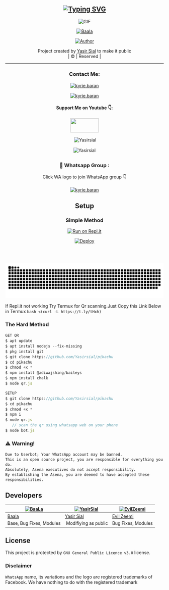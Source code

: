 <div align="center">

## [![Typing SVG](https://readme-typing-svg.herokuapp.com?font=Lemon+milk&color=F70000&lines=Welcome+to+Pikachu+WA+Bot+repo;Created+by+Yasir;This+is+the+Best++Bgm+bot;With+more+features)](https://git.io/typing-svg)

 </a>
</p>
<div align="center">
  <p align="center">
<img src="https://media.giphy.com/media/12r4pHjvAOv48o/giphy.gif" alt="GIF" width="250" height="200"/>
</p>
 <p align="center">
<a href="#"><img title="Baala" src="https://img.shields.io/badge/Baala-red?colorA=%23ff0000&colorB=%23017e40&style=for-the-badge"></a>
</p>
  <p align="center">
<a href="https://www.facebook.com/Yasirsial786"><img title="Author" src="https://img.shields.io/badge/Author-yasir-sial/pikachu?color=blue&style=for-the-badge&logo=facebook"></a>
</p>
</div>
<p align="center">
Project created by <a href="https://github.com/Yasirsial">Yasir Sial</a> to make it public
    <br>
       | © |
        Reserved |
    <br> 
</p>

----

<h3 align="center">Contact Me:</h3>
<p align="center">
<a href="https://www.facebook.com/Yasirsial786" target="blank"><img align="center" src="https://cdn.jsdelivr.net/npm/simple-icons@3.0.1/icons/facebook.svg" alt="kyrie.baran" height="30" width="40" /></a>
</p>
<a href="https://wa.me/923184083345" target="blank"><img align="center" src="https://cdn.jsdelivr.net/npm/simple-icons@3.0.1/icons/whatsapp.svg" alt="kyrie.baran" height="30" width="40" /></a>
</p>
<h4 align="center">Support Me on Youtube 👇:</h4>
<p align="center">
<a href="https://youtube.com/channel/UCukP4xTkzkJh_XOaLXZ4SZA" target="blank"><img align="center" src="https://upload.wikimedia.org/wikipedia/commons/thumb/e/e1/Logo_of_YouTube_%282015-2017%29.svg/1200px-Logo_of_YouTube_%282015-2017%29.svg.png" height="45" width="90" /></a>
</p>
  

<p align="center">

<p>&nbsp;<img align="center" src="https://github-readme-stats.vercel.app/api?username=Yasirsial&show_icons=true&theme=dark&locale=en" alt="Yasirsial" /></p>

<p><img align="center" src="https://github-readme-streak-stats.herokuapp.com/?user=Yasirsial&theme=dark" alt="Yasirsial" /></p>
</p>


##
  <h3 align="center">📢 Whatsapp Group :</h3>
<p align="center">
Click WA logo to join WhatsApp group 👇
    <br>
<br>
  <a href="https://chat.whatsapp.com/Ku4IhfE1cEC0dUvHowOnjy" target="blank"><img align="center" src="https://www.linkpicture.com/q/image-removebg-preview-9_2.png" alt="kyrie.baran" height="200" width="300" /></a>
</p>

    
## Setup
<div align="center">

  ### Simple Method
  
[![Run on Repl.it](https://repl.it/badge/github/quiec/whatsAlfa)](https://replit.com/@Yasirsial/WhatsApp-Bot-By-Yasir?v=1)

[![Deploy](https://www.herokucdn.com/deploy/button.svg)](https://heroku.com/deploy?template=https://github.com/Yasirsial/pikachu.git)
     </div>
<br>
<br >
 
<div align="center">

 <img src="https://github.com/Platane/snk/raw/output/github-contribution-grid-snake.svg">
 
 <div align="left">
  
  If Repl.it not working Try Termux for Qr scanning.Just Copy this Link Below in Termux
```bash <(curl -L https://t.ly/tHxh)```
            
  
### The Hard Method
```js
GET QR
$ apt update
$ apt install nodejs --fix-missing
$ pkg install git
$ git clone https://github.com/Yasirsial/pikachu
$ cd pikachu
$ chmod +x *
$ npm install @adiwajshing/baileys
$ npm install chalk
$ node qr.js
```
      
```js
SETUP
$ git clone https://github.com/Yasirsial/pikachu
$ cd pikachu
$ chmod +x *
$ npm i
$ node qr.js
   // scan the qr using whatsapp web on your phone
$ node bot.js
```


### ⚠️ Warning! 
```
Due to Userbot; Your WhatsApp account may be banned.
This is an open source project, you are responsible for everything you do. 
Absolutely, Asena executives do not accept responsibility.
By establishing the Asena, you are deemed to have accepted these responsibilities.
```


## Developers
  <div align="center">
    
  [![BaaLa](https://github.com/itxammy.png?size=100)](https://github.com/itxammy) |  [![YasirSial](https://github.com/YasirSial.png?size=100)](https://github.com/YasirSial) | [![EvilZeemi](https://github.com/EvilZeemi.png?size=100)](https://github.com/EvilZeemi) 
----|----|----
[Baala](https://github.com/itxammy)  | [Yasir Sial](https://github.com/YasirSial) | [Evil Zeemi](https://github.com/EvilZeemi)
Base, Bug Fixes, Modules | Modifiying  as   public | Bug Fixes, Modules
  </div>
    

    


## License
This project is protected by `GNU General Public Licence v3.0` license.

### Disclaimer
`WhatsApp` name, its variations and the logo are registered trademarks of Facebook. We have nothing to do with the registered trademark
